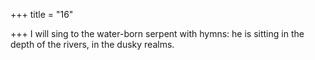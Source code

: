 +++
title = "16"

+++
I will sing to the water-born serpent with hymns:
he is sitting in the depth of the rivers, in the dusky realms.
